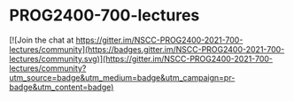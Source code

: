 # PROG2400-700-lectures

[![Join the chat at https://gitter.im/NSCC-PROG2400-2021-700-lectures/community](https://badges.gitter.im/NSCC-PROG2400-2021-700-lectures/community.svg)](https://gitter.im/NSCC-PROG2400-2021-700-lectures/community?utm_source=badge&utm_medium=badge&utm_campaign=pr-badge&utm_content=badge)